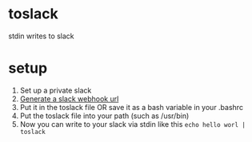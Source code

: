 # toslack
stdin writes to slack

# setup
1. Set up a private slack
2. [Generate a slack webhook url](https://slack.com/help/articles/115005265063-Incoming-WebHooks-for-Slack)
3. Put it in the toslack file OR save it as a bash variable in your .bashrc
4. Put the toslack file into your path (such as /usr/bin)
5. Now you can write to your slack via stdin like this `echo hello worl | toslack`
